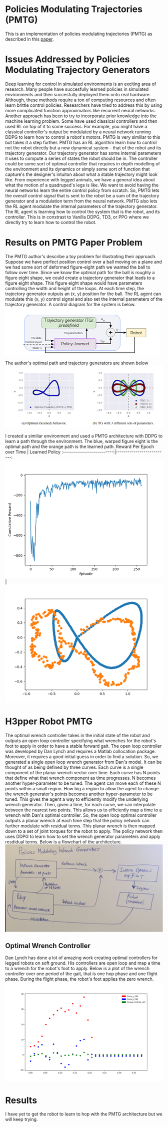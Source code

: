 # Policies Modulating Trajectories (PMTG)
This is an implementation of policies modulating trajectories (PMTG) as described in this [paper](https://arxiv.org/abs/1910.02812).

# Issues Addressed by Policies Modulating Trajectory Generators 
Deep learning for control in simulated environments is an exciting area of research. Many people have succesfully learned policies in simulated environments and then succesfully deployed them onto real hardware. Although, these methods require a ton of computing resources and often learn brittle control policies. Researchers have tried to address this by using more complicated function approximators like recurrent neural networks. Another approach has been to try to incorporate prior knowledge into the machine learning problem. Some have used classical controllers and then used RL on top of it to some success. For example, you might have a classical controller's output be modulated by a neural network running DDPG to learn how to control a robot's motors. PMTG is very similiar to this but takes it a step further. PMTG has an RL algorithm learn how to control not the robot directly but a new dynamical system - that of the robot and its trajectory generator. Our trajectory generator has some internal parameters it uses to compute a series of states the robot should be in. The controller could be some sort of optimal controller that requires in depth modelling of the environment and its dynamics or simply some sort of function that capture's the designer's intuiton about what a stable trajectory might look like. From experience with legged animals, we have a general idea about what the motion of a quadruped's legs is like. We want to avoid having the neural networks learn the entire control policy from scratch. So, PMTG lets the overall control signal that is sent to the robot be a sum of the trajectory generator and a modulation term from the neural network. PMTG also lets the RL agent modulate the internal parameters of the trajectory generator. The RL agent is learning how to control the system that is the robot, and its controller. This is in constrast to Vanilla DDPG, TD3, or PPO where we directly try to learn how to control the robot. 


# Results on PMTG Paper Problem 
The PMTG author's describe a toy problem for illustrating their approach. Suppose we have perfect position control over a ball moving on a plane and we had some sort of deformed figure-eight path we wanted the ball to follow over time. Since we know the optimal path for the ball is roughly a figure eight shape, we could create a trajectory generator that leads to a figure eight shape. This figure eight shape would have parameters controlling the width and height of the loops. At each time step, the trajectory generator outputs an (x, y) position for the ball. The RL agent can modulate this (x, y) control signal and also set the internal parameters of the trajectory generator. A control diagram for the system is below. <br />
![](media/controlDiagram.png) <br />

The author's optimal path and trajectory generators are shown below <br />
![](media/optimalPath_and_TGs.png) <br />

I created a similiar environment and used a PMTG architecture with DDPG to learn a path through the environment. The blue, warped figure eight is the optimal path and the orange path is the learned path. 
Reward Per Epoch over Time |  Learned Policy
:-------------------------:|:-------------------------:
![](media/loss.png)  | ![](media/learnedPath.png)

# H3pper Robot PMTG 
The optimal wrench controller takes in the initial state of the robot and outputs an open loop controller specifying what wrenches for the robot's foot to apply in order to have a stable forward gait. The open loop controller was developed by Dan Lynch and requires a Matlab collocation package. Moreover, it requires a good initial guess in order to find a solution. So, we generated a single open loop wrench generator from Dan's model. It can be thought of as being defined by three curves. Each curve is a single component of the planar wrench vector over time. Each curve has N points that define what that wrench component as time progresses. N becomes another hyper-parameter to be tuned. The agent can move each of these N points within a small region. How big a region to allow the agent to change the wrench generator's points becomes another hyper-parameter to be tuned. This gives the agent a way to efficiently modify the underlying wrench generator. Then, given a time, for each curve, we can interpolate between the nearest two points. This allows us to efficiently map a time to a wrench with Dan's optimal controller. So, the open loop optimal controller outputs a planar wrench at each time step that the policy network can further modulate with residual terms. This planar wrench is then mapped down to a set of joint torques for the robot to apply. The policy network then uses DDPG to learn how to set the wrench generator parameters and apply resdidual terms. Below is a flowchart of the architecture. <br /> 
![](media/flowchart.jpg) 

## Optimal Wrench Controller 
Dan Lynch has done a lot of amazing work creating optimal controllers for legged robots on soft ground. His controllers are open loop and map a time to a wrench for the robot's foot to apply. Below is a plot of the wrench controller over one period of the gait, that is one hop phase and one flight phase. During the flight phase, the robot's foot applies the zero wrench. <br />
![](media/optimal_controller_plots.png)

# Results
I have yet to get the robot to learn to hop with the PMTG architecture but we will keep trying. 